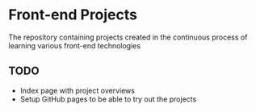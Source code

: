 # Front-end Projects
The repository containing projects created in the continuous process of learning various front-end technologies

## TODO

- Index page with project overviews
- Setup GitHub pages to be able to try out the projects 